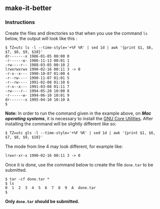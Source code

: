 ## make-it-better

### Instructions

Create the files and directories so that when you use the command `ls` below, the output will look like this :

```console
$ TZ=utc ls -l --time-style='+%F %R' | sed 1d | awk '{print $1, $6, $7, $8, $9, $10}'
dr-------x 1986-01-05 00:00 0
-r------w- 1986-11-13 00:01 1
-rw----r-- 1988-03-05 00:10 2
lrwxrwxrwx 1990-02-16 00:11 3 -> 0
-r-x--x--- 1990-10-07 01:00 4
-r--rw---- 1990-11-07 01:01 5
-r--rw---- 1991-02-08 01:10 6
-r-x--x--- 1991-03-08 01:11 7
-rw----r-- 1994-05-20 10:00 8
-r------w- 1994-06-10 10:01 9
dr-------x 1995-04-10 10:10 A
$
```
**Note:** In order to run the command given in the example above, on ***Mac operating systems***, it is necessary to install the [GNU Core Utilities](https://en.wikipedia.org/wiki/GNU_Core_Utilities).
After installing the command will be slightly different like so: 
```console 
$ TZ=utc gls -l --time-style='+%F %R' | sed 1d | awk '{print $1, $6, $7, $8, $9, $10}'
```
The mode from line 4 may look different, for example like:
```console
lrwxr-xr-x 1990-02-16 00:11 3 -> 0
```

Once it is done, use the command below to create the file `done.tar` to be submitted.

```console
$ tar -cf done.tar *
$ ls
0  1  2  3  4  5  6  7  8  9  A  done.tar
$
```

**Only `done.tar` should be submitted.**
